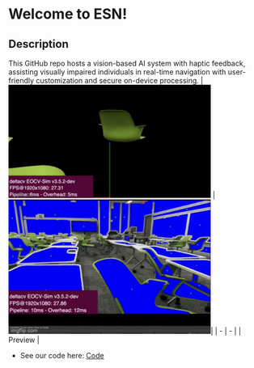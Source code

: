 # Welcome to ESN!
## Description
This GitHub repo hosts a vision-based AI system with haptic feedback, assisting visually impaired individuals in real-time navigation with user-friendly customization and secure on-device processing.
| <img src="Patriot Hacks Media/Test_vid.gif" width="400" /> | <img src="Patriot Hacks Media/Test.gif" width="400" />|
| - | - |
| Preview |
 - See our code here: [Code](TeamCode/src/main/java/org/firstinspires/ftc/teamcode/ContourVisionProcessor.java)
